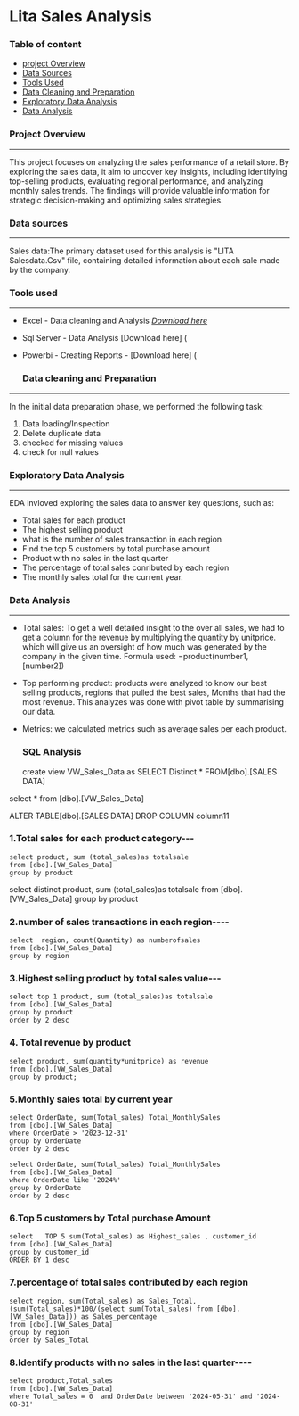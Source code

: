 # Lita Sales Analysis 

### Table of content 

- [project Overview](#project-overview)
- [Data Sources](#data-sources)
- [Tools Used](#tools-used)
- [Data Cleaning and Preparation](#data-cleaning-and-preparation)
- [Exploratory Data Analysis](#exploratory-data-analysis)
- [Data Analysis](#data-analysis)

### Project Overview 
---

This project focuses on analyzing the sales performance of a retail store. By exploring the sales data, it aim to uncover key insights, including identifying top-selling products, evaluating regional performance, and analyzing monthly sales trends. The findings will provide valuable information for strategic decision-making and optimizing sales strategies.

### Data sources 
---

Sales data:The primary dataset used  for this analysis is "LITA Salesdata.Csv" file, containing detailed information about each sale made by the company. 

### Tools used 
---

- Excel - Data cleaning and Analysis [*Download here*](https://www.microsoft.com/en-ng/)
- Sql Server - Data Analysis [Download here] (
- Powerbi - Creating Reports - [Download here] (

  ### Data cleaning and Preparation
---
  In the initial data preparation phase, we performed the following task:
  1. Data loading/Inspection
  2. Delete duplicate data
  3. checked for missing values
  4. check for null values 

  ### Exploratory Data Analysis
---
  EDA invloved exploring the sales data to answer key questions, such as:

  
  -  Total sales for each product
  - The highest selling product 
  - what is the number of sales transaction in each region
  - Find the top 5 customers by total purchase amount
  - Product with no sales in the last quarter
  - The percentage of total sales conributed by each region
  - The monthly sales total for the current year.

 ### Data Analysis
 ---
 - Total sales: To get a well detailed insight to the over all sales, we had to get a column for the revenue by multiplying the quantity by unitprice. which will give us an oversight of how much was generated by the company in the given time. Formula used: =product(number1,[number2])
- Top performing product: products were analyzed to know our best selling products, regions that pulled the best sales, Months that had the most revenue. This analyzes was done with pivot table by summarising our data.
- Metrics: we calculated metrics such as average sales per each product.


  ### SQL Analysis

  create view VW_Sales_Data
as
SELECT Distinct * FROM[dbo].[SALES DATA]

select * from [dbo].[VW_Sales_Data]

ALTER TABLE[dbo].[SALES DATA]
DROP COLUMN column11

### 1.Total sales for each product category---
```
select product, sum (total_sales)as totalsale
from [dbo].[VW_Sales_Data]
group by product
```
select distinct product, sum (total_sales)as totalsale
from [dbo].[VW_Sales_Data]
group by product

### 2.number of sales transactions in each region----
```
select  region, count(Quantity) as numberofsales
from [dbo].[VW_Sales_Data]
group by region
```
### 3.Highest selling product by total sales value---
```
select top 1 product, sum (total_sales)as totalsale
from [dbo].[VW_Sales_Data]
group by product
order by 2 desc
```

### 4. Total revenue by product
```
select product, sum(quantity*unitprice) as revenue
from [dbo].[VW_Sales_Data]
group by product;
```

### 5.Monthly sales total by current year
```
select OrderDate, sum(Total_sales) Total_MonthlySales
from [dbo].[VW_Sales_Data]
where OrderDate > '2023-12-31'
group by OrderDate
order by 2 desc
```
```
select OrderDate, sum(Total_sales) Total_MonthlySales
from [dbo].[VW_Sales_Data]
where OrderDate like '2024%'
group by OrderDate
order by 2 desc
```

### 6.Top 5 customers by Total purchase Amount
```
select   TOP 5 sum(Total_sales) as Highest_sales , customer_id
from [dbo].[VW_Sales_Data]
group by customer_id
ORDER BY 1 desc
```

### 7.percentage of total sales contributed by each region
```
select region, sum(Total_sales) as Sales_Total,
(sum(Total_sales)*100/(select sum(Total_sales) from [dbo].[VW_Sales_Data])) as Sales_percentage
from [dbo].[VW_Sales_Data]
group by region
order by Sales_Total
```

### 8.Identify products with no sales in the last quarter----
```
select product,Total_sales
from [dbo].[VW_Sales_Data]
where Total_sales = 0  and OrderDate between '2024-05-31' and '2024-08-31'
```
 

 
  
